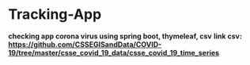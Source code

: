 # Tracking-App
**checking app corona virus using spring boot, thymeleaf, csv**
**link csv: https://github.com/CSSEGISandData/COVID-19/tree/master/csse_covid_19_data/csse_covid_19_time_series**